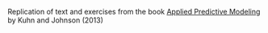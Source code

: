 Replication of text and exercises from the book [Applied Predictive Modeling](http://appliedpredictivemodeling.com) by Kuhn and Johnson (2013)


